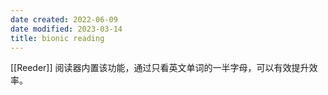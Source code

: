 ```yaml
---
date created: 2022-06-09
date modified: 2023-03-14
title: bionic reading
---
```


[[Reeder]] 阅读器内置该功能，通过只看英文单词的一半字母，可以有效提升效率。
